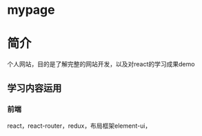 # mypage
# 简介
  个人网站，目的是了解完整的网站开发，以及对react的学习成果demo
## 学习内容运用
  ### 前端
  react，react-router，redux，布局框架element-ui，
